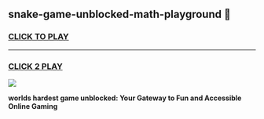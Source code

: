 
## snake-game-unblocked-math-playground 👋
<h3>
<a href="https://premium.freeplayer.one?title=snake-game-unblocked-math-playground&ref=14F">CLICK TO PLAY</a></h3>
<hr>

<h3>
<a href="https://premium.freeplayer.one?title=snake-game-unblocked-math-playground&ref=14F">CLICK 2 PLAY</a>
  
</h3>

<a href="https://premium.freeplayer.one?title=snake-game-unblocked-math-playground&ref=12F/"><img src="https://clearcache.store/games.png"></a>


**worlds hardest game unblocked: Your Gateway to Fun and Accessible Online Gaming**
